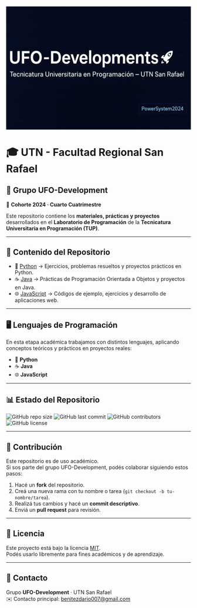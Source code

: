 ![Banner del grupo](./assets/banner.png)

# 🎓 UTN - Facultad Regional San Rafael

## 👥 Grupo **UFO-Development**  
📅 **Cohorte 2024 · Cuarto Cuatrimestre**

Este repositorio contiene los **materiales, prácticas y proyectos** desarrollados en el **Laboratorio de Programación** de la **Tecnicatura Universitaria en Programación (TUP)**.  

---

## 📂 Contenido del Repositorio

- 🐍 [Python](./Python) → Ejercicios, problemas resueltos y proyectos prácticos en Python.  
- ☕ [Java](./Java) → Prácticas de Programación Orientada a Objetos y proyectos en Java.  
- 🌐 [JavaScript](./JavaScript) → Códigos de ejemplo, ejercicios y desarrollo de aplicaciones web.  

---

## 🖥️ Lenguajes de Programación

En esta etapa académica trabajamos con distintos lenguajes, aplicando conceptos teóricos y prácticos en proyectos reales:

- 🐍 **Python**
- ☕ **Java**
- 🌐 **JavaScript**

---

## 📊 Estado del Repositorio

![GitHub repo size](https://img.shields.io/github/repo-size/PowerSystem2024/UFO-Development-cuarto-semestre)
![GitHub last commit](https://img.shields.io/github/last-commit/PowerSystem2024/UFO-Development-cuarto-semestre)
![GitHub contributors](https://img.shields.io/github/contributors/PowerSystem2024/UFO-Development-cuarto-semestre)
![GitHub license](https://img.shields.io/github/license/PowerSystem2024/UFO-Development-cuarto-semestre)

---

## 🤝 Contribución

Este repositorio es de uso académico.  
Si sos parte del grupo UFO-Development, podés colaborar siguiendo estos pasos:  

1. Hacé un **fork** del repositorio.  
2. Creá una nueva rama con tu nombre o tarea (`git checkout -b tu-nombre/tarea`).  
3. Realizá tus cambios y hacé un **commit descriptivo**.  
4. Enviá un **pull request** para revisión.  

---

## 📜 Licencia

Este proyecto está bajo la licencia [MIT](./LICENSE).  
Podés usarlo libremente para fines académicos y de aprendizaje.  

---

## 📧 Contacto

Grupo **UFO-Development** · UTN San Rafael  
✉️ Contacto principal: [benitezdario007@gmail.com](mailto:benitezdario007@gmail.com)
